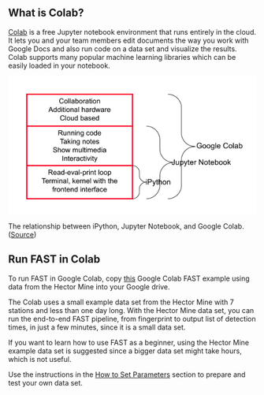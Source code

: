 ## What is Colab?

[Colab](https://www.tutorialspoint.com/google_colab/index.htm) is a free Jupyter notebook environment that runs entirely in the cloud. It lets you and your team members edit documents the way you work with Google Docs and also run code on a data set and visualize the results. Colab supports many popular machine learning libraries which can be easily loaded in your notebook.

![colab_jupyter](img/colab_jupyter.png)
<figcaption>The relationship between iPython, Jupyter Notebook, and Google Colab. (<a href="https://blog.educationecosystem.com/what-is-google-colab/#:~:text=Google%20Colab%20is%20a%20specialized%20version%20of%20the,Jupyter%20Notebook%2C%20and%20Google%20Colab%20is%20shown%20below%3B">Source</a>)</figcaption>

## Run FAST in Colab

To run FAST in Google Colab, copy [this](https://colab.research.google.com/drive/1hdilryUPBwk3QRXkXGKh4eT4ViBGEh9y?usp=sharing) Google Colab FAST example using data from the Hector Mine into your Google drive.

The Colab uses a small example data set from the Hector Mine with 7 stations and less than one day long. With the Hector Mine data set, you can run the end-to-end FAST pipeline, from fingerprint to output list of detection times, in just a few minutes, since it is a small data set.

If you want to learn how to use FAST as a beginner, using the Hector Mine example data set is suggested since a bigger data set might take hours, which is not useful.

Use the instructions in the [How to Set Parameters](input_and_preprocess.md) section to prepare and test your own data set.
